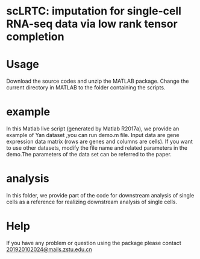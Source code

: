 # scLRTC: imputation for single-cell RNA-seq data via low rank tensor completion

# Usage
Download the source codes and unzip the MATLAB package. Change the current directory in MATLAB to the folder containing the scripts.
# example
In this Matlab live script (generated by Matlab R2017a), we provide an example of Yan dataset ,you can run demo.m file. Input data are gene expression data matrix (rows are genes and columns are cells). If you want to use other datasets, modify the file name and related parameters in the demo.The parameters of the data set can be referred to the paper.
# analysis
In this folder, we provide part of the code for downstream analysis of single cells as a reference for realizing downstream analysis of single cells.
# Help
If you have any problem or question using the package please contact 201920102024@mails.zstu.edu.cn
